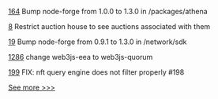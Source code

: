 
[164](https://github.com/hyperledger-labs/fabric-operations-console/pull/164) Bump node-forge from 1.0.0 to 1.3.0 in /packages/athena

[8](https://github.com/hyperledger-labs/nft-auction/pull/8) Restrict auction house to see auctions associated with them

[19](https://github.com/hyperledger-labs/citizens-pulse/pull/19) Bump node-forge from 0.9.1 to 1.3.0 in /network/sdk

[1286](https://github.com/hyperledger/caliper/pull/1286) change web3js-eea to web3js-quorum

[199](https://github.com/hyperledger-labs/fabric-token-sdk/pull/199) FIX: nft query engine does not filter properly #198


[See more >>>](https://start-here.hyperledger.org/pull-requests)
